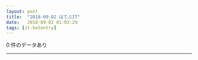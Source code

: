 ```yaml
---
layout: post
title:  "2018-09-02 はてぶIT"
date:   2018-09-02 01:02:29
tags: [it-hotentry]
---
```

0 件のデータあり

<hr>
